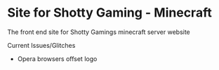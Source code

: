 # Site for Shotty Gaming - Minecraft
The front end site for Shotty Gamings minecraft server website

Current Issues/Glitches
 - Opera browsers offset logo
